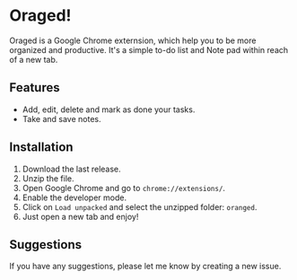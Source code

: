 # Oraged!

Oraged is a Google Chrome externsion, which help you to be more organized and productive. It's a simple to-do list and Note pad within reach of a new tab.

## Features

- Add, edit, delete and mark as done your tasks.
- Take and save notes.

## Installation

1. Download the last release.
2. Unzip the file.
3. Open Google Chrome and go to `chrome://extensions/`.
4. Enable the developer mode.
5. Click on `Load unpacked` and select the unzipped folder: `oranged`.
6. Just open a new tab and enjoy!

## Suggestions

If you have any suggestions, please let me know by creating a new issue.
